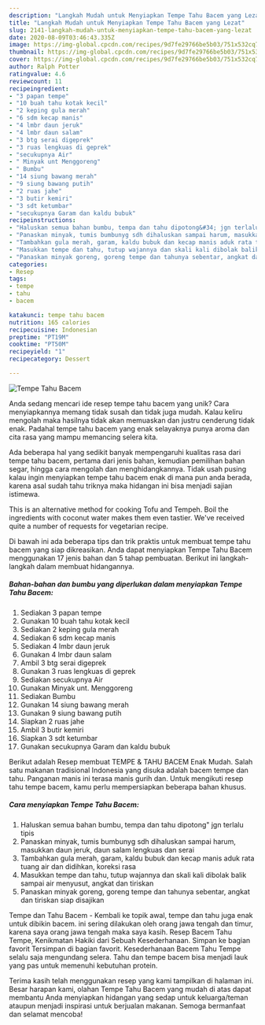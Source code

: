 ```yaml
---
description: "Langkah Mudah untuk Menyiapkan Tempe Tahu Bacem yang Lezat"
title: "Langkah Mudah untuk Menyiapkan Tempe Tahu Bacem yang Lezat"
slug: 2141-langkah-mudah-untuk-menyiapkan-tempe-tahu-bacem-yang-lezat
date: 2020-08-09T03:46:43.335Z
image: https://img-global.cpcdn.com/recipes/9d7fe29766be5b03/751x532cq70/tempe-tahu-bacem-foto-resep-utama.jpg
thumbnail: https://img-global.cpcdn.com/recipes/9d7fe29766be5b03/751x532cq70/tempe-tahu-bacem-foto-resep-utama.jpg
cover: https://img-global.cpcdn.com/recipes/9d7fe29766be5b03/751x532cq70/tempe-tahu-bacem-foto-resep-utama.jpg
author: Ralph Potter
ratingvalue: 4.6
reviewcount: 11
recipeingredient:
- "3 papan tempe"
- "10 buah tahu kotak kecil"
- "2 keping gula merah"
- "6 sdm kecap manis"
- "4 lmbr daun jeruk"
- "4 lmbr daun salam"
- "3 btg serai digeprek"
- "3 ruas lengkuas di geprek"
- "secukupnya Air"
- " Minyak unt Menggoreng"
- " Bumbu"
- "14 siung bawang merah"
- "9 siung bawang putih"
- "2 ruas jahe"
- "3 butir kemiri"
- "3 sdt ketumbar"
- "secukupnya Garam dan kaldu bubuk"
recipeinstructions:
- "Haluskan semua bahan bumbu, tempa dan tahu dipotong&#34; jgn terlalu tipis"
- "Panaskan minyak, tumis bumbunyg sdh dihaluskan sampai harum, masukkan daun jeruk, daun salam lengkuas dan serai"
- "Tambahkan gula merah, garam, kaldu bubuk dan kecap manis aduk rata tuang air dan didihkan, koreksi rasa"
- "Masukkan tempe dan tahu, tutup wajannya dan skali kali dibolak balik sampai air menyusut, angkat dan tiriskan"
- "Panaskan minyak goreng, goreng tempe dan tahunya sebentar, angkat dan tiriskan siap disajikan"
categories:
- Resep
tags:
- tempe
- tahu
- bacem

katakunci: tempe tahu bacem 
nutrition: 165 calories
recipecuisine: Indonesian
preptime: "PT19M"
cooktime: "PT50M"
recipeyield: "1"
recipecategory: Dessert

---
```



![Tempe Tahu Bacem](https://img-global.cpcdn.com/recipes/9d7fe29766be5b03/751x532cq70/tempe-tahu-bacem-foto-resep-utama.jpg)

Anda sedang mencari ide resep tempe tahu bacem yang unik? Cara menyiapkannya memang tidak susah dan tidak juga mudah. Kalau keliru mengolah maka hasilnya tidak akan memuaskan dan justru cenderung tidak enak. Padahal tempe tahu bacem yang enak selayaknya punya aroma dan cita rasa yang mampu memancing selera kita.

Ada beberapa hal yang sedikit banyak mempengaruhi kualitas rasa dari tempe tahu bacem, pertama dari jenis bahan, kemudian pemilihan bahan segar, hingga cara mengolah dan menghidangkannya. Tidak usah pusing kalau ingin menyiapkan tempe tahu bacem enak di mana pun anda berada, karena asal sudah tahu triknya maka hidangan ini bisa menjadi sajian istimewa.

This is an alternative method for cooking Tofu and Tempeh. Boil the ingredients with coconut water makes them even tastier. We&#39;ve received quite a number of requests for vegetarian recipe.


Di bawah ini ada beberapa tips dan trik praktis untuk membuat tempe tahu bacem yang siap dikreasikan. Anda dapat menyiapkan Tempe Tahu Bacem menggunakan 17 jenis bahan dan 5 tahap pembuatan. Berikut ini langkah-langkah dalam membuat hidangannya.

<!--inarticleads1-->

##### Bahan-bahan dan bumbu yang diperlukan dalam menyiapkan Tempe Tahu Bacem:

1. Sediakan 3 papan tempe
1. Gunakan 10 buah tahu kotak kecil
1. Sediakan 2 keping gula merah
1. Sediakan 6 sdm kecap manis
1. Sediakan 4 lmbr daun jeruk
1. Gunakan 4 lmbr daun salam
1. Ambil 3 btg serai digeprek
1. Gunakan 3 ruas lengkuas di geprek
1. Sediakan secukupnya Air
1. Gunakan  Minyak unt. Menggoreng
1. Sediakan  Bumbu
1. Gunakan 14 siung bawang merah
1. Gunakan 9 siung bawang putih
1. Siapkan 2 ruas jahe
1. Ambil 3 butir kemiri
1. Siapkan 3 sdt ketumbar
1. Gunakan secukupnya Garam dan kaldu bubuk


Berikut adalah Resep membuat TEMPE &amp; TAHU BACEM Enak Mudah. Salah satu makanan tradisional Indonesia yang disuka adalah bacem tempe dan tahu. Panganan manis ini terasa manis gurih dan. Untuk mengikuti resep tahu tempe bacem, kamu perlu mempersiapkan beberapa bahan khusus. 

<!--inarticleads2-->

##### Cara menyiapkan Tempe Tahu Bacem:

1. Haluskan semua bahan bumbu, tempa dan tahu dipotong&#34; jgn terlalu tipis
1. Panaskan minyak, tumis bumbunyg sdh dihaluskan sampai harum, masukkan daun jeruk, daun salam lengkuas dan serai
1. Tambahkan gula merah, garam, kaldu bubuk dan kecap manis aduk rata tuang air dan didihkan, koreksi rasa
1. Masukkan tempe dan tahu, tutup wajannya dan skali kali dibolak balik sampai air menyusut, angkat dan tiriskan
1. Panaskan minyak goreng, goreng tempe dan tahunya sebentar, angkat dan tiriskan siap disajikan


Tempe dan Tahu Bacem - Kembali ke topik awal, tempe dan tahu juga enak untuk dibikin bacem. ini sering dilakukan oleh orang jawa tengah dan timur, karena saya orang jawa tengah maka saya kasih. Resep Bacem Tahu Tempe, Kenikmatan Hakiki dari Sebuah Kesederhanaan. Simpan ke bagian favorit Tersimpan di bagian favorit. Kesederhanaan Bacem Tahu Tempe selalu saja mengundang selera. Tahu dan tempe bacem bisa menjadi lauk yang pas untuk memenuhi kebutuhan protein. 

Terima kasih telah menggunakan resep yang kami tampilkan di halaman ini. Besar harapan kami, olahan Tempe Tahu Bacem yang mudah di atas dapat membantu Anda menyiapkan hidangan yang sedap untuk keluarga/teman ataupun menjadi inspirasi untuk berjualan makanan. Semoga bermanfaat dan selamat mencoba!
